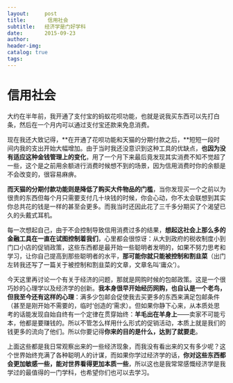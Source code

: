 ```yaml
---
layout:     post  
title:       信用社会
subtitle:   经济学是门好学科  
date:       2015-09-23  
author:  
header-img: 
catalog: true  
tags:
--- 
```


# 信用社会

大约在半年前，我开通了支付宝的蚂蚁花呗功能，也就是说我买东西可以先打白条，然后在一个月内可以通过支付宝还款来免息消费。

现在我还大致记得，**在开通了花呗功能和天猫的分期付款之后，**短短一段时间内我的支出开始大幅增加。由于当时我还没意识到这种工具的优缺点，**也因为没有适应这种金钱管理上的变化**，用了一个月下来最后竟发现其实消费不知不觉超了一些，这个是之前用余额进行消费时候想不到的场景，因为信用消费时你的余额是不会改变的，很容易麻痹。

**而天猫的分期付款功能则是降低了购买大件物品的门槛**，当你发现买一个之前以为很贵的东西但每个月只需要支付几十块钱的时候，你会心动，你不太会联想到其实你总共花的钱是一样的甚至会更多。而我当时还因此花了三千多分期买了个渴望已久的头戴式耳机。

每一次想起自己，由于不会控制导致信用消费过多的结果，**想起这社会上那么多的金融工具在一直在试图控制着我们**，心里都会很惊讶：从大到政府的税收制度小到门口小店的促销政策，这些东西都是最开始一些聪明者发明的，如果不努力思考和学习，让你自己提高到那些聪明者的水平，**那可能你就只能被控制和割韭菜**（出门左转我还写了一篇关于被控制和割韭菜的文章，文章名叫‘庸众’）。

今天这里再讨论一个有关于经济的问题，那就是网购时候的包邮政策。这是一个很巧妙的心理学以及经济学的创新。**我本身很早开始经历网购，也自认是一个老鸟，但我至今还有这样的心理**：满多少包邮会促使我去买更多的东西来满足包邮条件（甚至是刚开始不需要的，临时‘创造的’需求）。但如果你静下心来，从本质处思考的话能发现自始自终有一个定律在贯穿始终：**羊毛出在羊身上**——卖家不可能亏本，他都是要赚钱的。所以不管怎么样用什么形式的促销活动，本质上就是我们的钱更多的流向了他们。所以你要记得**你来的目的是什么，达到了就要走**。

上面这些都是我日常观察出来的一些经济现象，而我没有看出来的又有多少呢？这个世界始终充满了各种聪明人的计谋，而如果你学过经济学的话，**你对这些东西都会更加敏感一些，能对世界看得更加本质一些**，所以这也是我常常感慨经济学是我学过的最值得的一门学科，也希望你们也可以去学习。